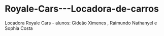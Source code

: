 # Royale-Cars---Locadora-de-carros
Locadora Royale Cars - alunos: Gideão Ximenes , Raimundo Nathanyel e Sophia Costa
